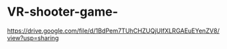 # VR-shooter-game-
https://drive.google.com/file/d/1BdPem7TUhCHZUQjUIfXLRGAEuEYenZV8/view?usp=sharing
